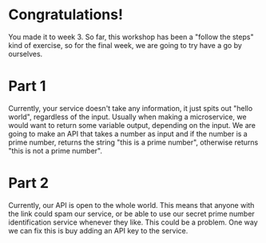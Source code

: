# Congratulations!
You made it to week 3. So far, this workshop has been a "follow the steps" kind of exercise, so for the final week, we are 
going to try have a go by ourselves. 

# Part 1
Currently, your service doesn't take any information, it just spits out "hello world", regardless of the input.  Usually when 
making a microservice, we would want to return some variable output, depending on the input. We are going to make an API 
that takes a number as input and if the number is a prime number, returns the string "this is a prime number", otherwise
returns "this is not a prime number".

# Part 2
Currently, our API is open to the whole world. This means that anyone with the link could spam our service, or be able to 
use our secret prime number identification service whenever they like. This could be a problem. One way we can fix this
is buy adding an API key to the service. 


